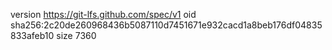 version https://git-lfs.github.com/spec/v1
oid sha256:2c20de260968436b5087110d7451671e932cacd1a8beb176df04835833afeb10
size 7360
